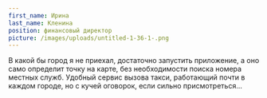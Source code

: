 ```yaml
---
first_name: Ирина
last_name: Кленина
position: финансовый директор
picture: /images/uploads/untitled-1-36-1-.png
---
```

В какой бы город я не приехал, достаточно запустить приложение, а оно само определит точку на карте, без необходимости поиска номера местных служб. Удобный сервис вызова такси, работающий почти в каждом городе, но с кучей оговорок, если сильно присмотреться...
